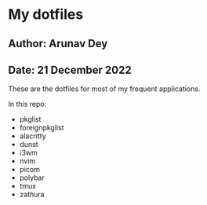 # My dotfiles

## Author: Arunav Dey

## Date: 21 December 2022

These are the dotfiles for most of my frequent applications.

In this repo:

- pkglist
- foreignpkglist
- alacritty
- dunst
- i3wm
- nvim
- picom
- polybar
- tmux
- zathura
